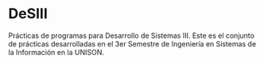 # DeSIII
Prácticas de programas para Desarrollo de Sistemas III.
Este es el conjunto de prácticas desarrolladas en el 3er Semestre 
de Ingeniería en Sistemas de la Información en la UNISON.
